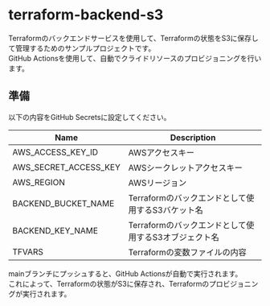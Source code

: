 # terraform-backend-s3

Terraformのバックエンドサービスを使用して、Terraformの状態をS3に保存して管理するためのサンプルプロジェクトです。  
GitHub Actionsを使用して、自動でクライドリソースのプロビジョニングを行います。  

## 準備

以下の内容をGitHub Secretsに設定してください。  

| Name | Description |
| --- | --- |
| AWS_ACCESS_KEY_ID | AWSアクセスキー |
| AWS_SECRET_ACCESS_KEY | AWSシークレットアクセスキー |
| AWS_REGION | AWSリージョン |
| BACKEND_BUCKET_NAME | Terraformのバックエンドとして使用するS3バケット名 |
| BACKEND_KEY_NAME | Terraformのバックエンドとして使用するS3オブジェクト名 |
| TFVARS | Terraformの変数ファイルの内容 |

mainブランチにプッシュすると、GitHub Actionsが自動で実行されます。  
これによって、Terraformの状態がS3に保存され、Terraformのプロビジョニングが実行されます。  
